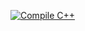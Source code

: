 [![Compile C++](https://github.com/TKSteppat/autovalidate/actions/workflows/compile.yml/badge.svg)](https://github.com/TKSteppat/autovalidate/actions/workflows/compile.yml)